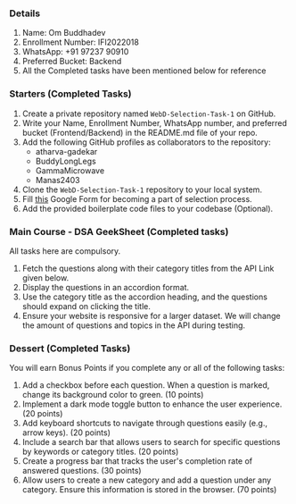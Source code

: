 ### Details
1. Name: Om Buddhadev
2. Enrollment Number: IFI2022018
3. WhatsApp: +91 97237 90910
4. Preferred Bucket: Backend
5. All the Completed tasks have been mentioned below for reference


### Starters (Completed Tasks)

1. Create a private repository named `WebD-Selection-Task-1` on GitHub.
2. Write your Name, Enrollment Number, WhatsApp number, and preferred bucket (Frontend/Backend) in the README.md file of your repo.
3. Add the following GitHub profiles as collaborators to the repository:
   - atharva-gadekar
   - BuddyLongLegs
   - GammaMicrowave
   - Manas2403
4. Clone the `WebD-Selection-Task-1` repository to your local system.
5. Fill [this](https://forms.gle/DwunA4dYkZuWDwQL8) Google Form for becoming a part of selection process.
6. Add the provided boilerplate code files to your codebase (Optional).

### Main Course - DSA GeekSheet (Completed tasks)

All tasks here are compulsory.

1. Fetch the questions along with their category titles from the API Link given below.
2. Display the questions in an accordion format.
3. Use the category title as the accordion heading, and the questions should expand on clicking the title.
4. Ensure your website is responsive for a larger dataset. We will change the amount of questions and topics in the API during testing.



### Dessert (Completed Tasks)

You will earn Bonus Points if you complete any or all of the following tasks:

1. Add a checkbox before each question. When a question is marked, change its background color to green. (10 points)
2. Implement a dark mode toggle button to enhance the user experience. (20 points)
3. Add keyboard shortcuts to navigate through questions easily (e.g., arrow keys). (20 points)
4. Include a search bar that allows users to search for specific questions by keywords or category titles. (20 points)
5. Create a progress bar that tracks the user's completion rate of answered questions. (30 points)
6. Allow users to create a new category and add a question under any category. Ensure this information is stored in the browser. (70 points)

